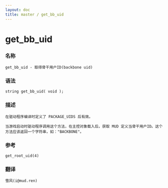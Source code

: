 ```yaml
---
layout: doc
title: master / get_bb_uid
---
```

# get_bb_uid

### 名称

    get_bb_uid - 取得骨干用户ID(backbone uid)

### 语法

    string get_bb_uid( void );

### 描述

    在驱动程序编译时定义了 PACKAGE_UIDS 后有效。

    当游戏启动时驱动程序调用这个方法，在主控对象载入后，获取 MUD 定义当骨干用户ID。这个方法应该返回一个字符串，如："BACKBONE"。

### 参考

    get_root_uid(4)

### 翻译

    雪风(i@mud.ren)
